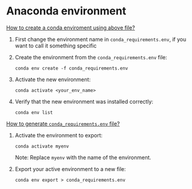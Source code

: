 # Anaconda environment

[How to create a conda enviroment using above file?](https://conda.io/projects/conda/en/latest/user-guide/tasks/manage-environments.html#creating-an-environment-from-an-environment-yml-file)

1. First change the environment name in `conda_requirements.env`, if you want to call it something specific

2. Create the environment from the `conda_requirements.env` file:
    
    `conda env create -f conda_requirements.env`

3. Activate the new environment: 
    
    `conda activate <your_env_name>`

4. Verify that the new environment was installed correctly:
    
    `conda env list` 

[How to generate `conda_requirements.env` file?](https://conda.io/projects/conda/en/latest/user-guide/tasks/manage-environments.html#exporting-the-environment-yml-file)

1. Activate the environment to export: 

    `conda activate myenv`
    
    Note: Replace `myenv` with the name of the environment.

2. Export your active environment to a new file:
    
    `conda env export > conda_requirements.env`